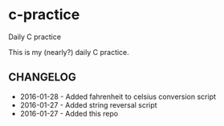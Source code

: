 # c-practice
Daily C practice

This is my (nearly?) daily C practice.

## CHANGELOG

* 2016-01-28 - Added fahrenheit to celsius conversion script
* 2016-01-27 - Added string reversal script
* 2016-01-27 - Added this repo